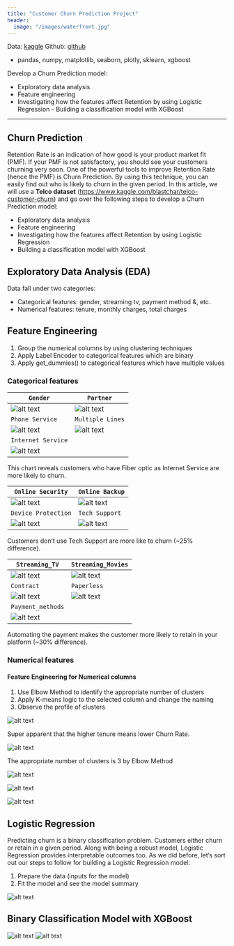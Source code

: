 ```yaml
---
title: "Customer Churn Prediction Project"
header:
  image: "/images/waterfront.jpg"
---
```


Data: [kaggle](https://www.kaggle.com/blastchar/telco-customer-churn)
Github: [github](https://github.com/ymju86/Customer_Churn_Prediction_Project)

- pandas, numpy, matplotlib, seaborn, plotly, sklearn, xgboost

Develop a Churn Prediction model:
-	Exploratory data analysis
-	Feature engineering
-	Investigating how the features affect Retention by using Logistic Regression -	Building a classification model with XGBoost

------------------------------------------------------------------------------------------

## Churn Prediction

Retention Rate is an indication of how good is your product market fit (PMF). If your PMF is not satisfactory, you should see your customers churning very soon. One of the powerful tools to improve Retention Rate (hence the PMF) is Churn Prediction. By using this technique, you can easily find out who is likely to churn in the given period. In this article, we will use a **Telco dataset** (https://www.kaggle.com/blastchar/telco-customer-churn) and go over the following steps to develop a Churn Prediction model:

* Exploratory data analysis
* Feature engineering
* Investigating how the features affect Retention by using Logistic Regression
* Building a classification model with XGBoost

## Exploratory Data Analysis (EDA)

Data fall under two categories:

* Categorical features: gender, streaming tv, payment method &, etc.
* Numerical features: tenure, monthly charges, total charges

## Feature Engineering
1. Group the numerical columns by using clustering techniques
2. Apply Label Encoder to categorical features which are binary
3. Apply get_dummies() to categorical features which have multiple values

### Categorical features

| `Gender` | `Partner` |
| --- | --- |
| ![alt text](/images/gender.png) | ![alt text](/images/partner.png) |
| `Phone Service` | `Multiple Lines` |
|![alt text](/images/phone.png)|![alt text](/images/multiple_lines.png)|
| `Internet Service` | 
|![alt text](/images/internet.png)|
 
This chart reveals customers who have Fiber optic as Internet Service are more likely to churn.

| `Online Security` | `Online Backup` |
| --- | --- |
|![alt text](/images/online_security.png)|![alt text](/images/online_backup.png)|
| `Device Protection` | `Tech Support` |
|![alt text](/images/device_protection.png)|![alt text](/images/tech_support.png)|

Customers don’t use Tech Support are more like to churn (~25% difference).

| `Streaming_TV` | `Streaming_Movies` |
| --- | --- |
|![alt text](/images/Streaming_TV.png)|![alt text](/images/Streaming_Movies.png)|
| `Contract` | `Paperless` |
|![alt text](/images/contract.png)|![alt text](/images/Paperless.png)|
| `Payment_methods` | 
|![alt text](/images/payment_methods.png)|

Automating the payment makes the customer more likely to retain in your platform (~30% difference).

### Numerical features

#### Feature Engineering for Numerical columns

1. Use Elbow Method to identify the appropriate number of clusters
2. Apply K-means logic to the selected column and change the naming
3. Observe the profile of clusters

![alt text](/images/tenure_based_churn_rate.png)

Super apparent that the higher tenure means lower Churn Rate.

![alt text](/images/Elbow_method.png)

The appropriate number of clusters is 3 by Elbow Method

![alt text](/images/tenure_cluster_vs_churn_rate.png)

![alt text](/images/Monthly_charge_cluster_vs.png)

![alt text](/images/total_charge_clsuter_vs.png)

## Logistic Regression

Predicting churn is a binary classification problem. Customers either churn or retain in a given period. Along with being a robust model, Logistic Regression provides interpretable outcomes too. As we did before, let’s sort out our steps to follow for building a Logistic Regression model:

1. Prepare the data (inputs for the model)
2. Fit the model and see the model summary

![alt text](/images/GLM.png)

## Binary Classification Model with XGBoost

![alt text](/images/classification_report.png)
![alt text](/images/Feature_importance.png)
